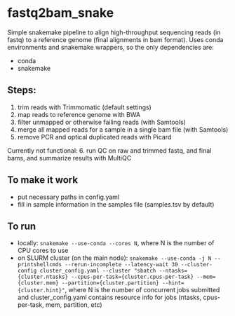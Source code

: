 # fastq2bam_snake

Simple snakemake pipeline to align high-throughput sequencing reads (in fastq) to a reference genome (final alignments in bam format).
Uses conda environments and snakemake wrappers, so the only dependencies are:

* conda
* snakemake

## Steps:

1. trim reads with Trimmomatic (default settings)
2. map reads to reference genome with BWA
3. filter unmapped or otherwise failing reads (with Samtools)
4. merge all mapped reads for a sample in a single bam file (with Samtools)
5. remove PCR and optical duplicated reads with Picard

Currently not functional:
6. run QC on raw and trimmed fastq, and final bams, and summarize results with MultiQC

## To make it work

* put necessary paths in config.yaml
* fill in sample information in the samples file (samples.tsv by default)

## To run

* locally: `snakemake --use-conda --cores N`, where N is the number of CPU cores to use
* on SLURM cluster (on the main node): `snakemake --use-conda -j N --printshellcmds --rerun-incomplete --latency-wait 30 --cluster-config cluster_config.yaml --cluster "sbatch --ntasks={cluster.ntasks} --cpus-per-task={cluster.cpus-per-task} --mem={cluster.mem} --partition={cluster.partition} --hint={cluster.hint}"`, where N is the number of concurrent jobs submitted and cluster_config.yaml contains resource info for jobs (ntasks, cpus-per-task, mem, partition, etc)
